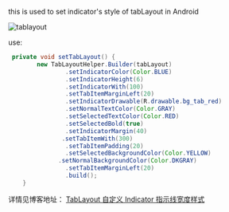 this is used to set indicator's style of tabLayout in Android

![tablayout](https://github.com/yongyu0102/WeeklyBlogImages/blob/master/tablayout/tablayout.gif?raw=true)

use:

```java
 private void setTabLayout() {
        new TabLayoutHelper.Builder(tabLayout)
                .setIndicatorColor(Color.BLUE)
                .setIndicatorHeight(6)
                .setIndicatorWith(100)
                .setTabItemMarginLeft(20)
                .setIndicatorDrawable(R.drawable.bg_tab_red)
                .setNormalTextColor(Color.GRAY)
                .setSelectedTextColor(Color.RED)
                .setSelectedBold(true)
                .setIndicatorMargin(40)
               .setTabItemWith(300)
                .setTabItemPadding(20)
                .setSelectedBackgroundColor(Color.YELLOW)
              .setNormalBackgroundColor(Color.DKGRAY)
                .setTabItemMarginLeft(20)
                .build();
    }
```

详情见博客地址： [TabLayout 自定义 Indicator 指示线宽度样式](https://yongyu.itscoder.com/2018/06/03/yongyu_20180502_tablayout_helper/) 